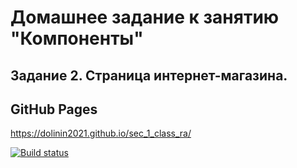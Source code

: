 # Домашнее задание к занятию "Компоненты"
## Задание 2. Страница интернет-магазина.

## GitHub Pages
https://dolinin2021.github.io/sec_1_class_ra/

[![Build status](https://ci.appveyor.com/api/projects/status/d35af5t4tpjm1nn6?svg=true)](https://ci.appveyor.com/project/Dolinin2021/sec-1-class-ra)
